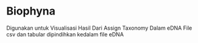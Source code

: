 # Biophyna

Digunakan untuk Visualisasi Hasil Dari Assign Taxonomy Dalam eDNA 
File csv dan tabular dipindihkan kedalam file eDNA
